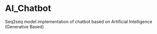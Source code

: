 # AI_Chatbot
Seq2seq model implementation of chatbot based on Artificial Intelligence (Generative Based)
